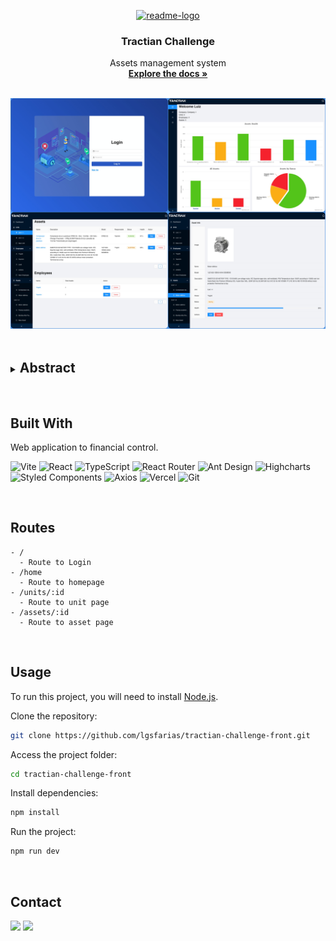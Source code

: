 <p align="center">
  <a href="https://github.com/lgsfarias/tractian-challenge-front">
    <img src="https://tractian.com/tractian-favicon-ia.png" alt="readme-logo" width="80" height="80">
  </a>

  <h3 align="center">
    Tractian Challenge
  </h3>
  <p align="center">
    Assets management system
    <br />
    <a href="https://github.com/lgsfarias/tractian-challenge-front"><strong>Explore the docs »</strong></a>
    <br />
</p>

<br/>
<img src="./src/assets/banner.jpeg" alt="Banner" >
<br/><br/>

<details>
  <summary><h2 style="display: inline-block">Abstract</h2></summary>
  <ol>
    <li>
      <a href="#built-with">Built With</a>
    </li>
    <li><a href="#routes">Routes</a></li>
    <li><a href="#usage">Usage</a></li>
    <li><a href="#contact">Contact</a></li>
  </ol>
</details>

<br/>

## Built With

Web application to financial control.

![Vite](https://img.shields.io/badge/-Vite-646cff?style=flat-square&logo=vite&logoColor=white)
![React](https://img.shields.io/badge/React-20232A?style=for-the-badge&logo=react&logoColor=61DAFB)
![TypeScript](https://img.shields.io/badge/TypeScript-007ACC?style=for-the-badge&logo=typescript&logoColor=white)
![React Router](https://img.shields.io/badge/React_Router-CA4245?style=for-the-badge&logo=react-router&logoColor=white)
![Ant Design](https://img.shields.io/badge/Ant_Design-0170FE?style=for-the-badge&logo=ant-design&logoColor=white)
![Highcharts](https://img.shields.io/badge/Highcharts-058DC7?style=for-the-badge&logo=highcharts&logoColor=white)
![Styled Components](https://img.shields.io/badge/styled--components-DB7093?style=for-the-badge&logo=styled-components&logoColor=white)
![Axios](https://img.shields.io/badge/Axios-000000?style=for-the-badge&logo=axios&logoColor=white)
![Vercel](https://img.shields.io/badge/Vercel-000000?style=for-the-badge&logo=vercel&logoColor=white)
![Git](https://img.shields.io/badge/git-%23F05033.svg?style=for-the-badge&logo=git&logoColor=white)

<br/>

## Routes

```
- /
  - Route to Login
- /home
  - Route to homepage
- /units/:id
  - Route to unit page
- /assets/:id
  - Route to asset page
```

<br/>

## Usage

To run this project, you will need to install [Node.js](https://nodejs.org/en/).

Clone the repository:

```bash
git clone https://github.com/lgsfarias/tractian-challenge-front.git
```

Access the project folder:

```bash
cd tractian-challenge-front
```

Install dependencies:

```bash
npm install
```

Run the project:

```bash
npm run dev
```

<br/>

## Contact

<div>
  <a href="https://www.linkedin.com/in/lgsfarias" target="_blank"><img src="https://img.shields.io/badge/-LinkedIn-%230077B5?style=for-the-badge&logo=linkedin&logoColor=white" target="_blank"></a>
  <a href = "mailto:lgsfarias.dev@gmail.com"><img src="https://img.shields.io/badge/Gmail-D14836?style=for-the-badge&logo=gmail&logoColor=white" target="_blank"></a>
</div>
